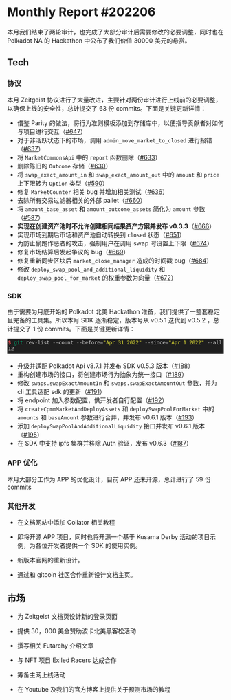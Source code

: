 # Monthly Report #202206

本月我们结束了两轮审计，也完成了大部分审计后需要修改的必要调整，同时也在 Polkadot NA 的 Hackathon 中公布了我们价值 30000 美元的悬赏。

## Tech

### 协议

本月 Zeitgeist 协议进行了大量改进，主要针对两份审计进行上线前的必要调整，以确保上线的安全性，总计提交了 63 份 commits。下面是关键更新详情：

- 借鉴 Parity 的做法，将行为准则模板添加到存储库中，以便指导贡献者对如何与项目进行交互（[#647](https://github.com/zeitgeistpm/zeitgeist/commit/d9418e734197161821c523f151dda55b051ee4dc)）
- 对于非活跃状态下的市场，调用 `admin_move_market_to_closed` 进行报错（[#637](https://github.com/zeitgeistpm/zeitgeist/commit/bc7631e24c098c3e621406dac8cf9f88f1aa9c3e)）
- 将 `MarketCommonsApi` 中的 `report` 函数删除（[#633](https://github.com/zeitgeistpm/zeitgeist/commit/e4ef326410e87052221c705cb6fbe139aa707b37)）
- 删除陈旧的 `Outcome` 存储（[#630](https://github.com/zeitgeistpm/zeitgeist/commit/edd8f48a5ec0b8e5dff2ea84a1db89edc650e8c3)）
- 将 `swap_exact_amount_in` 和 `swap_exact_amount_out` 中的 `amount` 和 `price` 上下限转为 `Option` 类型（[#590](https://github.com/zeitgeistpm/zeitgeist/commit/12c8efc6d2d787592449addcd8a1bad6a40ba63f)）
- 修复 `MarketCounter` 相关 bug 并增加相关测试（[#636](https://github.com/zeitgeistpm/zeitgeist/commit/7aa561389e4d1f6fe00ccf95a85d65293f668877)）
- 去除所有交易过滤器相关的外部 pallet（[#660](https://github.com/zeitgeistpm/zeitgeist/commit/9d40a09af597d1cbdc540df9922f4c2a40a78dcb)）
- 将 `amount_base_asset` 和 `amount_outcome_assets` 简化为 `amount` 参数（[#587](https://github.com/zeitgeistpm/zeitgeist/commit/3243f304df4937f43654927f82ea64623b485a8a)）
- **实现在创建资产池时不允许创建相同结果资产方案并发布 v0.3.3**（[#666](https://github.com/zeitgeistpm/zeitgeist/commit/49ab68a2c488bfad2a3beeae84264931965389c3)）
- 实现市场到期后市场和资产池自动转换到 `closed` 状态（[#651](https://github.com/zeitgeistpm/zeitgeist/commit/bef0b3461dfcce4f81fc361f729eefa340bf19d1)）
- 为防止偷跑作恶者的攻击，强制用户在调用 swap 时设置上下限（[#674](https://github.com/zeitgeistpm/zeitgeist/commit/340095e210269bab1536be6a0f8dd4f70c5b967d)）
- 修复市场结算后发起争议的 bug（[#669](https://github.com/zeitgeistpm/zeitgeist/commit/6c0b74dc7078b51fd1426023a5174fb8058ee132)）
- 修复重新同步区块后 `market_close_manager` 造成的时间戳 bug（[#684](https://github.com/zeitgeistpm/zeitgeist/commit/1990143de2b6caba1e85ed8898e5f5525b40510c)）
- 修改 `deploy_swap_pool_and_additional_liquidity` 和 `deploy_swap_pool_for_market` 的权重参数为向量（[#672](https://github.com/zeitgeistpm/zeitgeist/commit/c0f268c6f33cee4063e252e692a198894f9d2829)）

### SDK

由于需要为月底开始的 Polkadot 北美 Hackathon 准备，我们提供了一整套稳定且完备的工具集。所以本月 SDK 逐渐稳定，版本号从 v0.5.1 迭代到 v0.5.2 ，总计提交了 1 份 commits。下面是关键更新详情：

![](./../img/2022-05-01_23-08.png)

- 升级并适配 Polkadot Api v8.7.1 并发布 SDK v0.5.3 版本（[#188](https://github.com/zeitgeistpm/tools/commit/f2050c81bddca2911ab499e81bd2bcc3c75b8ed8)）
- 重构创建市场的接口，将创建市场行为抽象为统一接口（[#189](https://github.com/zeitgeistpm/tools/commit/55d197c68f9c17b5b3195abf54ece029a4ae1fb6)）
- 修改 `swaps.swapExactAmountIn` 和 `swaps.swapExactAmountOut` 参数，并为 cli 工具适配 sdk 的更新（[#191](https://github.com/zeitgeistpm/tools/commit/b3937615d496e8a146e6f1518e5d26c552d3f903)）
- 将 endpoint 加入参数配置，供开发者自行配置（[#192](https://github.com/zeitgeistpm/tools/commit/ab26de992d19cc9f0ee9c972f05e96a2d456a2d8)）
- 将 `createCpmmMarketAndDeployAssets` 和 `deploySwapPoolForMarket` 中的 `amounts` 和 `baseAmount` 参数进行合并，并发布 v0.6.1 版本（[#193](https://github.com/zeitgeistpm/tools/commit/3d9c3df25b15ed0d2884ecb703240be9cd857345)）
- 添加 `deploySwapPoolAndAdditionalLiquidity` 接口并发布 v0.6.1 版本（[#195](https://github.com/zeitgeistpm/tools/commit/12ca5fdd2f1ab6a50524f2e6ef5667b39a9049e9)）
- 在 SDK 中支持 ipfs 集群并移除 Auth 验证，发布 v0.6.3（[#187](https://github.com/zeitgeistpm/tools/commit/0728c56a3a398c368c794ee8a2d68e5bbd091820)）

### APP 优化

本月大部分工作为 APP 的优化设计，目前 APP 还未开源，总计进行了 59 份 commits

### 其他开发

- 在文档网站中添加 Collator 相关教程

- 即将开源 APP 项目，同时也将开源一个基于 Kusama Derby 活动的项目示例，为各位开发者提供一个 SDK 的使用实例。

- 新版本官网的重新设计。

- 通过和 gitcoin 社区合作重新设计文档主页。

## 市场

- 为 Zeitgeist 文档页设计新的登录页面

- 提供 30，000 美金赞助波卡北美黑客松活动

- 撰写相关 Futarchy 介绍文章

- 与 NFT 项目 Exiled Racers 达成合作

- 筹备主网上线活动

- 在 Youtube 及我们的官方博客上提供关于预测市场的教程
